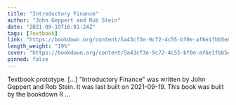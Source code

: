 ```yaml
---
title: "Introductory Finance"
author: "John Geppert and Rob Stein"
date: "2021-09-19T16:01:24Z"
tags: [Textbook]
link: "https://bookdown.org/content/5a43cf3e-9c72-4c55-bf0e-af6e1fbb5e80/"
length_weight: "19%"
cover: "https://bookdown.org/content/5a43cf3e-9c72-4c55-bf0e-af6e1fbb5e80/images/cover%20(tmp).JPG"
pinned: false
---
```


Textbook prototype. [...] "Introductory Finance" was written by John Geppert and Rob Stein. It was last built on 2021-09-19. This book was built by the bookdown R ...
